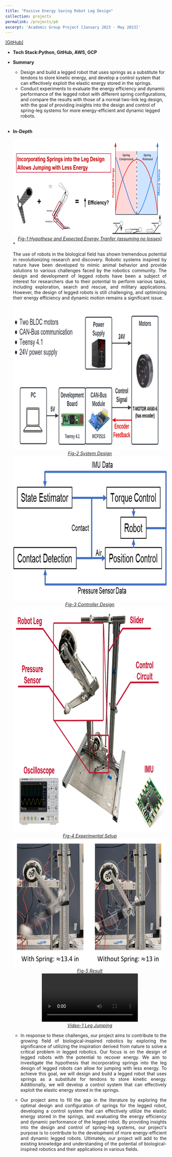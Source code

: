 ```yaml
---
title: "Passive Energy Saving Robot Leg Design"
collection: projects
permalink: /projects/p6
excerpt: 'Academic Group Project [January 2023 - May 2023]'
---
```

[[GitHub]](https://github.com/zixinz990/tmotor_control.git)
* <b>Tech Stack:Python, GitHub, AWS, GCP</b> 
* <b> Summary </b>
  * Design and build a legged robot that uses springs as a substitute for tendons to store kinetic energy, and develop a control system that can effectively exploit the elastic energy stored in the springs.
  *  Conduct experiments to evaluate the energy efficiency and dynamic performance of the legged robot with different spring configurations, and compare the results with those of a normal two-link leg design, with the goal of providing insights into the design and control of spring-leg systems for more energy-efficient and dynamic legged robots.
  <br><br>
* <b> In-Depth </b>
  <div style="text-align:center">
    <img src="/images/Leg_Design_1.png" alt="leg" style="width:600px;height:300px;">
  </div>
  <figcaption style="text-align: center;"><u><em>Fig-1 Hypothese and Expected Energy Tranfer (assuming no losses)</em></u></figcaption>
  * <p style="text-align: justify;">The use of robots in the biological field has shown tremendous potential in revolutionizing research and discovery. Robotic systems inspired by nature have been developed to mimic animal behavior and provide solutions to various challenges faced by the robotics community. The design and development of legged robots have been a subject of interest for researchers due to their potential to perform various tasks, including exploration, search and rescue, and military applications. However, the design of legged robots is still challenging, and optimizing their energy efficiency and dynamic motion remains a significant issue.</p>

  <div style="text-align:center">
    <img src="/images/Leg_Design_2.png" alt="leg" style="width:600px;height:450px;">
  </div>
  <figcaption style="text-align: center;"><u><em>Fig-2 System Design</em></u></figcaption>


  <div style="text-align:center">
    <img src="/images/Leg_Design_3.png" alt="leg" style="width:600px;height:450px;">
  </div>
  <figcaption style="text-align: center;"><u><em>Fig-3 Controller Design</em></u></figcaption>


  <div style="text-align:center">
    <img src="/images/Leg_Design_4.png" alt="leg" style="width:600px;height:700px;">
  </div>
  <figcaption style="text-align: center;"><u><em>Fig-4 Experimental Setup</em></u></figcaption>


  <div style="text-align:center">
    <img src="/images/Leg_Design_5.png" alt="leg" style="width:600px;height:400px;">
  </div>
  <figcaption style="text-align: center;"><u><em>Fig-5 Result</em></u></figcaption>


  <div style="text-align:center">
    <video src="/images/Leg_Design_Video.mp4" controls="controls" style="max-width: 400px;"></video>
    </div>
  <figcaption style="text-align: center;"><u><em>Video-1 Leg Jumping</em></u></figcaption>

  * <p style="text-align: justify;">In response to these challenges, our project aims to contribute to the growing field of biological-inspired robotics by exploring the significance of utilizing the inspiration derived from nature to solve a critical problem in legged robotics. Our focus is on the design of legged robots with the potential to recover energy. We aim to investigate the hypothesis that incorporating springs into the leg design of legged robots can allow for jumping with less energy. To achieve this goal, we will design and build a legged robot that uses springs as a substitute for tendons to store kinetic energy. Additionally, we will develop a control system that can effectively exploit the elastic energy stored in the springs.</p>
  * <p style="text-align: justify;">Our project aims to fill the gap in the literature by exploring the optimal design and configuration of springs for the legged robot, developing a control system that can effectively utilize the elastic energy stored in the springs, and evaluating the energy efficiency and dynamic performance of the legged robot. By providing insights into the design and control of spring-leg systems, our project's purpose is to contribute to the development of more energy-efficient and dynamic legged robots. Ultimately, our project will add to the existing knowledge and understanding of the potential of biological-inspired robotics and their applications in various fields.</p>